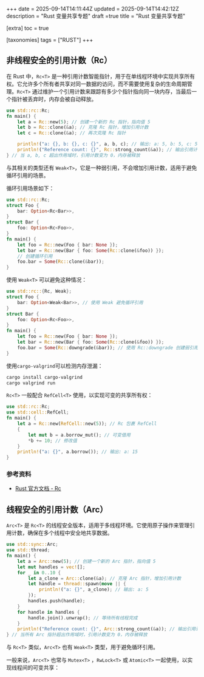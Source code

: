 +++
date = 2025-09-14T14:11:44Z
updated = 2025-09-14T14:42:12Z
description = "Rust 变量共享专题"
draft =true 
title = "Rust 变量共享专题"

[extra]
toc = true

[taxonomies]
tags = ["RUST"]
+++

## 非线程安全的引用计数（Rc）

在 Rust 中，`Rc<T>` 是一种引用计数智能指针，用于在单线程环境中实现共享所有权。它允许多个所有者共享对同一数据的访问，而不需要使用复杂的生命周期管理。`Rc<T>` 通过维护一个引用计数来跟踪有多少个指针指向同一块内存，当最后一个指针被丢弃时，内存会被自动释放。

```rust
use std::rc::Rc;
fn main() {
    let a = Rc::new(5); // 创建一个新的 Rc 指针，指向值 5
    let b = Rc::clone(&a); // 克隆 Rc 指针，增加引用计数
    let c = Rc::clone(&a); // 再次克隆 Rc 指针

    println!("a: {}, b: {}, c: {}", a, b, c); // 输出: a: 5, b: 5, c: 5
    println!("Reference count: {}", Rc::strong_count(&a)); // 输出引用计数
} // 当 a, b, c 超出作用域时，引用计数变为 0，内存被释放
```

与其相关的类型还有 `Weak<T>`，它是一种弱引用，不会增加引用计数，适用于避免循环引用的场景。

循环引用场景如下：

```rust
use std::rc::Rc;
struct Foo {
    bar: Option<Rc<Bar>>,
}
struct Bar {
    foo: Option<Rc<Foo>>,
}
fn main() {
    let foo = Rc::new(Foo { bar: None });
    let bar = Rc::new(Bar { foo: Some(Rc::clone(&foo)) });
    // 创建循环引用
    foo.bar = Some(Rc::clone(&bar));
}
```

使用 `Weak<T>` 可以避免这种情况：

```rust
use std::rc::{Rc, Weak};
struct Foo {
    bar: Option<Weak<Bar>>, // 使用 Weak 避免循环引用
}
struct Bar {
    foo: Option<Rc<Foo>>,
}
fn main() {
    let foo = Rc::new(Foo { bar: None });
    let bar = Rc::new(Bar { foo: Some(Rc::clone(&foo)) });
    foo.bar = Some(Rc::downgrade(&bar)); // 使用 Rc::downgrade 创建弱引用
}
```

使用`cargo-valgrind`可以检测内存泄漏：

```bash
cargo install cargo-valgrind
cargo valgrind run
```

`Rc<T>` 一般配合 `RefCell<T>` 使用，以实现可变的共享所有权：

```rust
use std::rc::Rc;
use std::cell::RefCell;
fn main() {
    let a = Rc::new(RefCell::new(5)); // Rc 包裹 RefCell
    {
        let mut b = a.borrow_mut(); // 可变借用
        *b += 10; // 修改值
    }
    println!("a: {}", a.borrow()); // 输出: a: 15
}
```

### 参考资料

- [Rust 官方文档 - Rc](https://doc.rust-lang.org/std/rc/index.html)

## 线程安全的引用计数（Arc）

`Arc<T>` 是 `Rc<T>` 的线程安全版本，适用于多线程环境。它使用原子操作来管理引用计数，确保在多个线程中安全地共享数据。

```rust
use std::sync::Arc;
use std::thread;
fn main() {
    let a = Arc::new(5); // 创建一个新的 Arc 指针，指向值 5
    let mut handles = vec![];
    for _ in 0..10 {
        let a_clone = Arc::clone(&a); // 克隆 Arc 指针，增加引用计数
        let handle = thread::spawn(move || {
            println!("a: {}", a_clone); // 输出: a: 5
        });
        handles.push(handle);
    }
    for handle in handles {
        handle.join().unwrap(); // 等待所有线程完成
    }
    println!("Reference count: {}", Arc::strong_count(&a)); // 输出引用计数
} // 当所有 Arc 指针超出作用域时，引用计数变为 0，内存被释放
```

与 `Rc<T>` 类似，`Arc<T>` 也有 `Weak<T>` 类型，用于避免循环引用。

一般来说，`Arc<T>` 也常与 `Mutex<T>` ，`RwLock<T>` 或 `Atomic<T>` 一起使用，以实现线程间的可变共享：
